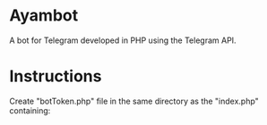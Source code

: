 # Ayambot
A bot for Telegram developed in PHP using the Telegram API.

# Instructions
Create "botToken.php" file in the same directory as the "index.php" containing:
<code>
    <?php
        // Armazena o token de autenticação da API do telegram
        $botToken = "Your Token";
    ?>
</code>
